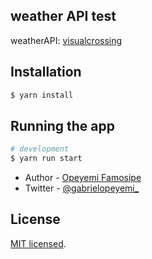 ## weather API test

weatherAPI: [visualcrossing](https://www.visualcrossing.com/)

## Installation

```bash
$ yarn install
```

## Running the app

```bash
# development
$ yarn run start
```

- Author - [Opeyemi Famosipe](https://gabrielopeyemi.com)
- Twitter - [@gabrielopeyemi_](https://twitter.com/gabrielopeyemi_)

## License

[MIT licensed](LICENSE).
